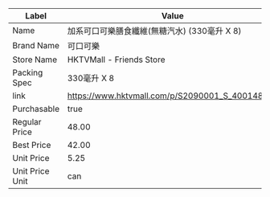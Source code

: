 | Label           | Value                                           |
| --------------- | ----------------------------------------------- |
| Name            | 加系可口可樂膳食纖維(無糖汽水)  (330毫升 X 8)                   |
| Brand Name      | 可口可樂                                            |
| Store Name      | HKTVMall - Friends Store                        |
| Packing Spec    | 330毫升 X 8                                       |
| link            | https://www.hktvmall.com/p/S2090001_S_400148_8C |
| Purchasable     | true                                            |
| Regular Price   | 48.00                                           |
| Best Price      | 42.00                                           |
| Unit Price      | 5.25                                            |
| Unit Price Unit | can                                             |
